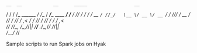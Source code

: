     __  __            __      _____                  __  
   / / / /_  ______ _/ /__   / ___/____  ____ ______/ /__
  / /_/ / / / / __ `/ //_/   \__ \/ __ \/ __ `/ ___/ //_/
 / __  / /_/ / /_/ / ,<     ___/ / /_/ / /_/ / /  / ,<   
/_/ /_/\__, /\__,_/_/|_|   /____/ .___/\__,_/_/  /_/|_|  
      /____/                   /_/                       


Sample scripts to run Spark jobs on Hyak
